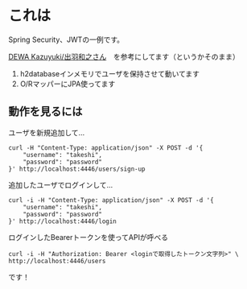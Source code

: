 # これは
Spring Security、JWTの一例です。

[DEWA Kazuyuki/出羽和之さん](https://github.com/yukihane/hello-java/tree/main/spring/springboot-auth-example-202006 "すごくわかりやすい神！")　を参考にしてます（というかそのまま）

1. h2databaseインメモリでユーザを保持させて動いてます
1. O/RマッパーにJPA使ってます

## 動作を見るには
ユーザを新規追加して…
```
curl -H "Content-Type: application/json" -X POST -d '{
    "username": "takeshi",
    "password": "password"
}' http://localhost:4446/users/sign-up
```
追加したユーザでログインして…
```
curl -i -H "Content-Type: application/json" -X POST -d '{
    "username": "takeshi",
    "password": "password"
}' http://localhost:4446/login
```
ログインしたBearerトークンを使ってAPIが呼べる
```
curl -i -H "Authorization: Bearer <loginで取得したトークン文字列>" \
http://localhost:4446/users
```

です！
